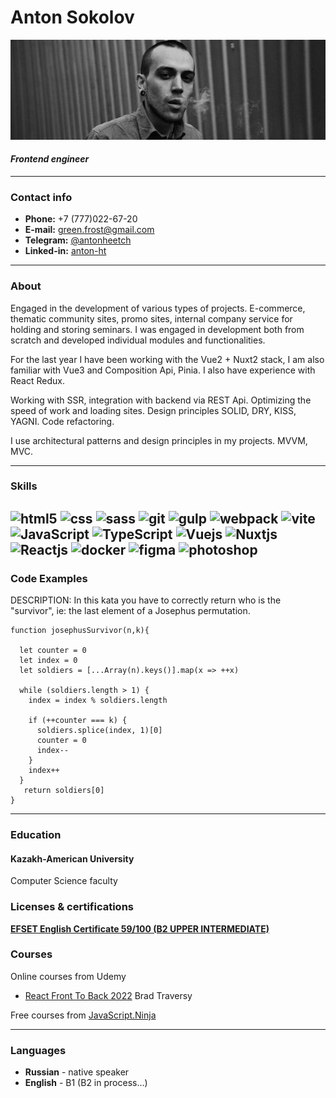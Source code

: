 # Anton Sokolov
![avatar](./images/avat.png)
#### *Frontend engineer*
***
### Contact info

* **Phone:** +7 (777)022-67-20
* **E-mail:** [green.frost@gmail.com](mailto://green.frost@gmail.com)
* **Telegram:** [@antonheetch](https://t-do.ru/@antonheetch)
* **Linked-in:** [anton-ht](www.linkedin.com/in/anton-ht)
---
### About
Engaged in the development of various types of projects. E-commerce, thematic community sites, promo sites, internal company service for holding and storing seminars. I was engaged in development both from scratch and developed individual modules and functionalities.

For the last year I have been working with the Vue2 + Nuxt2 stack, I am also familiar with Vue3 and Composition Api, Pinia.
I also have experience with React Redux.

Working with SSR, integration with backend via REST Api.
Optimizing the speed of work and loading sites.
Design principles SOLID, DRY, KISS, YAGNI.
Code refactoring.

I use architectural patterns and design principles in my projects. MVVM, MVC.

---
### Skills
![html5](https://img.shields.io/badge/HTML5-E34F26?style=for-the-badge&logo=html5&logoColor=white)
![css](https://img.shields.io/badge/CSS3-1572B6?style=for-the-badge&logo=css3&logoColor=white)
![sass](https://img.shields.io/badge/Sass-CC6699?style=for-the-badge&logo=sass&logoColor=white)
![git](https://img.shields.io/badge/GIT-E44C30?style=for-the-badge&logo=git&logoColor=white)
![gulp](https://img.shields.io/badge/Gulp-CF4647?style=for-the-badge&logo=gulp&logoColor=white)
![webpack](https://img.shields.io/badge/Webpack-8DD6F9?style=for-the-badge&logo=Webpack&logoColor=white)
![vite](https://img.shields.io/badge/Vite-B73BFE?style=for-the-badge&logo=vite&logoColor=FFD62E)
![JavaScript](https://img.shields.io/badge/JavaScript-323330?style=for-the-badge&logo=javascript&logoColor=F7DF1E)
![TypeScript](https://img.shields.io/badge/TypeScript-007ACC?style=for-the-badge&logo=typescript&logoColor=white)
![Vuejs](https://img.shields.io/badge/Vue.js-35495E?style=for-the-badge&logo=vuedotjs&logoColor=4FC08D)
![Nuxtjs](https://img.shields.io/badge/nuxt.js-00C58E?style=for-the-badge&logo=nuxtdotjs&logoColor=white)
![Reactjs](https://img.shields.io/badge/React-20232A?style=for-the-badge&logo=react&logoColor=61DAFB)
![docker](https://img.shields.io/badge/Docker-2CA5E0?style=for-the-badge&logo=docker&logoColor=white)
![figma](	https://img.shields.io/badge/Figma-F24E1E?style=for-the-badge&logo=figma&logoColor=white)
![photoshop](https://img.shields.io/badge/Adobe%20Photoshop-31A8FF?style=for-the-badge&logo=Adobe%20Photoshop&logoColor=black)
---
### Code Examples
DESCRIPTION:
In this kata you have to correctly return who is the "survivor", ie: the last element of a Josephus permutation.
```
function josephusSurvivor(n,k){

  let counter = 0
  let index = 0
  let soldiers = [...Array(n).keys()].map(x => ++x)

  while (soldiers.length > 1) {
    index = index % soldiers.length
    
    if (++counter === k) {
      soldiers.splice(index, 1)[0]
      counter = 0
      index--
    }
    index++
  }
   return soldiers[0]
}
```
---
### Education
#### Kazakh-American University
Computer Science faculty

### Licenses & certifications
**[EFSET English Certificate 59/100 (B2 UPPER INTERMEDIATE)](https://www.efset.org/cert/PzREbT)**

### Courses
Online courses from Udemy
* [React Front To Back 2022](https://www.udemy.com/course/react-front-to-back-2022/) Brad Traversy

Free courses from [JavaScript.Ninja](https://www.youtube.com/c/JavascriptNinja)

---
### Languages
* **Russian** - native speaker
* **English** - B1 (B2 in process…)